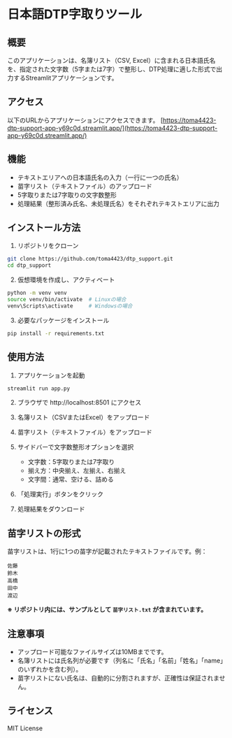# 日本語DTP字取りツール

## 概要

このアプリケーションは、名簿リスト（CSV, Excel）に含まれる日本語氏名を、指定された文字数（5字または7字）で整形し、DTP処理に適した形式で出力するStreamlitアプリケーションです。

## アクセス

以下のURLからアプリケーションにアクセスできます。
[https://toma4423-dtp-support-app-y69c0d.streamlit.app/](https://toma4423-dtp-support-app-y69c0d.streamlit.app/)

## 機能

- テキストエリアへの日本語氏名の入力（一行に一つの氏名）
- 苗字リスト（テキストファイル）のアップロード
- 5字取りまたは7字取りの文字数整形
- 処理結果（整形済み氏名、未処理氏名）をそれぞれテキストエリアに出力

## インストール方法

1. リポジトリをクローン
```bash
git clone https://github.com/toma4423/dtp_support.git
cd dtp_support
```

2. 仮想環境を作成し、アクティベート
```bash
python -m venv venv
source venv/bin/activate  # Linuxの場合
venv\Scripts\activate     # Windowsの場合
```

3. 必要なパッケージをインストール
```bash
pip install -r requirements.txt
```

## 使用方法

1. アプリケーションを起動
```bash
streamlit run app.py
```

2. ブラウザで http://localhost:8501 にアクセス

3. 名簿リスト（CSVまたはExcel）をアップロード

4. 苗字リスト（テキストファイル）をアップロード

5. サイドバーで文字数整形オプションを選択
   - 文字数：5字取りまたは7字取り
   - 揃え方：中央揃え、左揃え、右揃え
   - 文字間：通常、空ける、詰める

6. 「処理実行」ボタンをクリック

7. 処理結果をダウンロード

## 苗字リストの形式

苗字リストは、1行に1つの苗字が記載されたテキストファイルです。例：
```
佐藤
鈴木
高橋
田中
渡辺
```
**※ リポジトリ内には、サンプルとして `苗字リスト.txt` が含まれています。**

## 注意事項

- アップロード可能なファイルサイズは10MBまでです。
- 名簿リストには氏名列が必要です（列名に「氏名」「名前」「姓名」「name」のいずれかを含む列）。
- 苗字リストにない氏名は、自動的に分割されますが、正確性は保証されません。

## ライセンス

MIT License 